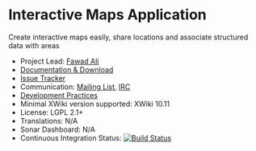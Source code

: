 # Interactive Maps Application

Create interactive maps easily, share locations and associate structured data with areas

* Project Lead: [Fawad Ali](https://www.xwiki.org/xwiki/bin/view/XWiki/GinPachi)
* [Documentation & Download](https://extensions.xwiki.org/xwiki/bin/view/Extension/InteractiveMapsApplication/)
* [Issue Tracker](https://jira.xwiki.org/projects/INTMAP) 
* Communication: [Mailing List](http://dev.xwiki.org/xwiki/bin/view/Community/MailingLists), [IRC](http://dev.xwiki.org/xwiki/bin/view/Community/IRC)
* [Development Practices](http://dev.xwiki.org)
* Minimal XWiki version supported: XWiki 10.11
* License: LGPL 2.1+
* Translations: N/A 
* Sonar Dashboard: N/A 
* Continuous Integration Status: [![Build Status](http://ci.xwiki.org/job/XWiki%20Contrib/job/application-interactive-maps/job/master/badge/icon)](http://ci.xwiki.org/job/XWiki%20Contrib/job/application-interactive-maps/job/master/)
